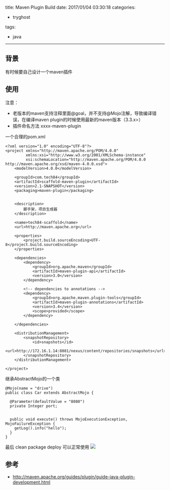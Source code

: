 title: Maven Plugin Build
date: 2017/01/04 03:30:18
categories:
 - tryghost

tags:
 - java 



---

## 背景
  有时候要自己设计一个maven插件

## 使用
  注意：

* 老版本的maven支持注释里面@goal，并不支持@Mojo注解，导致编译错误，在编译maven plugin的时候使用最新的maven版本（3.3.x>）
* 插件命名方法  xxxx-maven-plugin 

一个合理的pom.xml
```language-xml
<?xml version="1.0" encoding="UTF-8"?>
<project xmlns="http://maven.apache.org/POM/4.0.0"
         xmlns:xsi="http://www.w3.org/2001/XMLSchema-instance"
         xsi:schemaLocation="http://maven.apache.org/POM/4.0.0 http://maven.apache.org/xsd/maven-4.0.0.xsd">
    <modelVersion>4.0.0</modelVersion>

    <groupId>com.tech84</groupId>
    <artifactId>scaffold-maven-plugin</artifactId>
    <version>2.1-SNAPSHOT</version>
    <packaging>maven-plugin</packaging>


    <description>
        脚手架，项目生成器
    </description>

    <name>tech84-scaffold</name>
    <url>http://maven.apache.org</url>

    <properties>
        <project.build.sourceEncoding>UTF-8</project.build.sourceEncoding>
    </properties>

    <dependencies>
        <dependency>
            <groupId>org.apache.maven</groupId>
            <artifactId>maven-plugin-api</artifactId>
            <version>3.0</version>
        </dependency>

        <!-- dependencies to annotations -->
        <dependency>
            <groupId>org.apache.maven.plugin-tools</groupId>
            <artifactId>maven-plugin-annotations</artifactId>
            <version>3.4</version>
            <scope>provided</scope>
        </dependency>

    </dependencies>

    <distributionManagement>
        <snapshotRepository>
            <id>snapshots</id>
            <url>http://172.16.1.14:8081/nexus/content/repositories/snapshots</url>
        </snapshotRepository>
    </distributionManagement>

</project>
```
继承AbstractMojo的一个类
```language-java
@Mojo(name = "drive")
public class Car extends AbstractMojo {

  @Parameter(defaultValue = "8080")
  private Integer port;


  public void execute() throws MojoExecutionException, MojoFailureException {
    getLog().info("hello");
  }
}
```

最后 clean package deploy 可以正常使用
![](http://img.sandseasoft.com/201701041283450C8B04F-2D37-4938-8DCE-043E9F77A2A1.png)

## 参考

* http://maven.apache.org/guides/plugin/guide-java-plugin-development.html  



